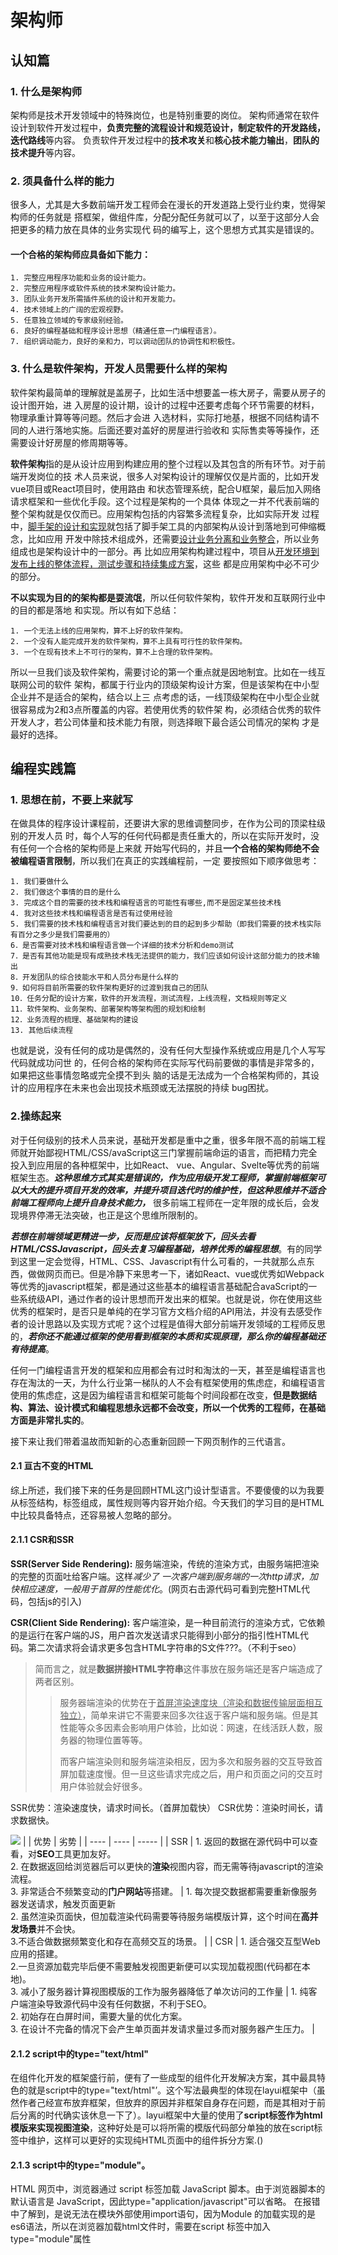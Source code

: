 # 架构师
## 认知篇
### 1. 什么是架构师
架构师是技术开发领域中的特殊岗位，也是特别重要的岗位。
架构师通常在软件设计到软件开发过程中，**负责完整的流程设计和规范设计，制定软件的开发路线，迭代路线**等内容。
负责软件开发过程中的**技术攻关**和**核心技术能力输出**，**团队的技术提升**等内容。
### 2. 须具备什么样的能力
很多人，尤其是大多数前端开发工程师会在漫长的开发道路上受行业约束，觉得架构师的任务就是
搭框架，做组件库，分配分配任务就可以了，以至于这部分人会把更多的精力放在具体的业务实现代
码的编写上，这个思想方式其实是错误的。
#### 一个合格的架构师应具备如下能力：
```
1. 完整应用程序功能和业务的设计能力。
2. 完整应用程序或软件系统的技术架构设计能力。
3. 团队业务开发所需插件系统的设计和开发能力。
4. 技术领域上的广阔的宏观视野。
5. 任意独立领域的专家级别经验。
6. 良好的编程基础和程序设计思想（精通任意一门编程语言）。
7. 组织调动能力，良好的亲和力，可以调动团队的协调性和积极性。
```
   
### 3. 什么是软件架构，开发人员需要什么样的架构
软件架构最简单的理解就是盖房子，比如生活中想要盖一栋大房子，需要从房子的设计图开始，进
入房屋的设计期，设计的过程中还要考虑每个环节需要的材料，物理承重计算等等问题。然后才会进
入选材料，实际打地基，根据不同结构请不同的人进行落地实施。后面还要对盖好的房屋进行验收和
实际售卖等等操作，还需要设计好房屋的修周期等等。

**软件架构**指的是从设计应用到构建应用的整个过程以及其包含的所有环节。对于前端开发岗位的技
术人员来说，很多人对架构设计的理解仅仅是片面的，比如开发vue项目或React项目时，使用路由
和状态管理系统，配合U框架，最后加入网络请求框架和一些优化手段。这个过程是架构的一个具体
体现之一并不代表前端的整个架构就是仅仅而已。应用架构包括的内容繁多流程复杂，比如实际开发
过程中，<u>脚手架的设计和实现</u>就包括了脚手架工具的内部架构从设计到落地到可伸缩概念，比如应用
开发中除技术组成外，还需要<u>设计业务分离和业务整合</u>，所以业务组成也是架构设计中的一部分。再
比如应用架构构建过程中，项目从<u>开发环境到发布上线的整体流程，测试步骤和持续集成方案</u>，这些
都是应用架构中必不可少的部分。

**不以实现为目的的架构都是耍流氓**，所以任何软件架构，软件开发和互联网行业中的目的都是落地
和实现。所以有如下总结：
```
1. 一个无法上线的应用架构，算不上好的软件架构。
2. 一个没有人能完成开发的软件架构，算不上具有可行性的软件架构。
3. 一个在现有技术上不可行的架构，算不上合理的软件架构。
```
所以一旦我们谈及软件架构，需要讨论的第一个重点就是因地制宜。比如在一线互联网公司的软件
架构，都属于行业内的顶级架构设计方案，但是该架构在中小型企业并不是适合的架构，结合以上三
点考虑的话，一线顶级架构在中小型企业就很容易成为2和3点所覆盖的内容。若使用优秀的软件架
构，必须结合优秀的软件开发人才，若公司体量和技术能力有限，则选择眼下最合适公司情况的架构
才是最好的选择。

## 编程实践篇
### 1. 思想在前，不要上来就写
在做具体的程序设计课程前，还要讲大家的思维调整同步，在作为公司的顶梁柱级别的开发人员
时，每个人写的任何代码都是责任重大的，所以在实际开发时，没有任何一个合格的架构师是上来就
开始写代码的，并且**一个合格的架构师绝不会被编程语言限制**，所以我们在真正的实践编程前，一定
要按照如下顺序做思考：
```
1. 我们要做什么
2. 我们做这个事情的目的是什么
3. 完成这个目的需要的技术栈和编程语言的可能性有哪些,而不是固定某些技术栈
4. 我对这些技术栈和编程语言是否有过使用经验
5. 我们需要的技术栈和编程语言对我们要达到的目的起到多少帮助（即我们需要的技术栈实际有百分之多少是我们需要用的）
6．是否需要对技术栈和编程语言做一个详细的技术分析和demo测试
7．是否有其他功能是现有成熟技术栈无法提供的能力，我们应该如何设计这部分能力的技术输出
8．开发团队的综合技能水平和人员分布是什么样的
9．如何将目前所需要的软件架构更好的过渡到我自己的团队
10．任务分配的设计方案，软件的开发流程，测试流程，上线流程，文档规则等定义
11．软件架构、业务架构、部署架构等架构图的规划和绘制
12．业务流程的梳理、基础架构的建设
13. 其他后续流程
```
也就是说，没有任何的成功是偶然的，没有任何大型操作系统或应用是几个人写写代码就成功问世
的，任何合格的架构师在实际写代码前要做的事情是非常多的，如果把这些事情忽略或完全摸不到头
脑的话是无法成为一个合格架构师的，其设计的应用程序在未来也会出现技术瓶颈或无法摆脱的持续
bug困扰。
### 2.操练起来
对于任何级别的技术人员来说，基础开发都是重中之重，很多年限不高的前端工程师就开始鄙视HTML/CSS/avaScript这三门掌握前端命运的语言，而把精力完全投入到应用层的各种框架中，比如React、 vue、Angular、Svelte等优秀的前端框架生态。***这种思维方式其实是错误的，作为应用级开发工程师，掌握前端框架可以大大的提升项目开发的效率，并提升项目迭代时的维护性，但这种思维并不适合前端工程师向上提升自身技术能力，*** 很多前端工程师在一定年限的成长后，会发现境界停滞无法突破，也正是这个思维所限制的。


***若想在前端领域更精进一步，反而是应该将框架放下，回头去看HTML/CSSJavascript，回头去复习编程基础，培养优秀的编程思想***。有的同学到这里一定会觉得，HTML、CSS、Javascript有什么可看的，一共就那么点东西，做做网页而已。但是冷静下来思考一下，诸如React、vue或优秀如Webpack等优秀的javascript框架，都是通过这些基本的编程语言基础配合avaScript的一些系统级API，通过作者的设计思想而开发出来的框架。也就是说，你在使用这些优秀的框架时，是否只是单纯的在学习官方文档介绍的API用法，并没有去感受作者的设计思路以及实现方式呢？这个过程是值得大部分前端开发领域的工程师反思的，***若你还不能通过框架的使用看到框架的本质和实现原理，那么你的编程基础还有待提高***。

任何一门编程语言开发的框架和应用都会有过时和淘汰的一天，甚至是编程语言也存在淘汰的一天，为什么行业第一梯队的人不会有框架使用的焦虑症，和编程语言使用的焦虑症，这是因为编程语言和框架可能每个时间段都在改变，**但是数据结构、算法、设计模式和编程思想永远都不会改变，所以一个优秀的工程师，在基础方面是非常扎实的**。

接下来让我们带着温故而知新的心态重新回顾一下网页制作的三代语言。
#### 2.1 亘古不变的HTML
综上所述，我们接下来的任务是回顾HTML这门设计型语言。不要傻傻的以为我要从标签结构，标签组成，属性规则等内容开始介绍。今天我们的学习目的是HTML中比较具备特点，还容易被人忽略的部分。
#### 2.1.1 CSR和SSR
**SSR(Server Side Rendering):** 服务端渲染，传统的渲染方式，由服务端把渲染的完整的页面吐给客户端。这样*减少了
一次客户端到服务端的一次http请求，加快相应速度，一般用于首屏的性能优化*。(网页右击源代码可看到完整HTML代码，包括js的引入)

**CSR(Client Side Rendering):** 客户端渲染，是一种目前流行的渲染方式，它依赖的是运行在客户端的JS，用户首次发送请求只能得到小部分的指引性HTML代码。第二次请求将会请求更多包含HTML字符串的S文件???。（不利于seo）

> 简而言之，就是**数据拼接HTML字符串**这件事放在服务端还是客户端造成了两者区别。
>>服务器端渲染的优势在于<u>首屏渲染速度块（渲染和数据传输层面相互独立）</u>，简单来讲它不需要来回多次往返于客户端和服务端。但是其性能等众多因素会影响用户体验，比如说：网速，在线活跃人数，服务器的物理位置等等。
>>
>>而客户端渲染则和服务端渲染相反，因为多次和服务器的交互导致首屏加载速度慢。但一旦这些请求完成之后，用户和页面之问的交互时用户体验就会好很多。

SSR优势：渲染速度快，请求时间长。（首屏加载快）
CSR优势：渲染时间长，请求数据快。


![](https://s1.ax1x.com/2022/11/06/xjlBgU.jpg)
|      | 优势  | 劣势  |
| ---- | ---- | ----- |
| SSR  | 1. 返回的数据在源代码中可以查看，对**SEO**工具更加友好。<br/>2. 在数据返回给浏览器后可以更快的**渲染**视图内容，而无需等待javascript的渲染流程。<br/>3. 非常适合不频繁变动的**门户网站**等搭建。 | 1. 每次提交数据都需要重新像服务器发送请求，触发页面更新<br/>2. 虽然渲染页面快，但加载渲染代码需要等待服务端模版计算，这个时间在**高并发场景**并不会快。<br/>3.不适合做数据频繁变化和存在高频交互的场景。 |
| CSR  | 1. 适合强交互型Web应用的搭建。<br/>2.一旦资源加载完毕后便不需要触发视图更新便可以实现加载视图(代码都在本地)。<br/>3. 减小了服务器计算视图模版的工作为服务器降低了单次访问的工作量 | 1. 纯客户端渲染导致源代码中没有任何数据，不利于SEO。<br/>2. 初始存在白屏时间，需要大量的优化方案。<br/>3. 在设计不完备的情况下会产生单页面并发请求量过多而对服务器产生压力。 |
#### 2.1.2 script中的type="text/html"
在组件化开发的框架盛行前，便有了一些成型的组件化开发解决方案，其中最具特色的就是script中的type="text/html"’。这个写法最典型的体现在layui框架中（虽然作者己经宣布放弃框架，但放弃的原因并非框架自身存在问题，而是其相对于前后分离的时代确实该休息一下了）。layui框架中大量的使用了**script标签作为html模版来实现视图渲染**，这种好处是可以将所需的模版代码部分单独的放在script标签中维护，这样可以更好的实现纯HTML页面中的组件拆分方案.()
#### 2.1.3 script中的type="module"。
HTML 网页中，浏览器通过 script 标签加载 JavaScript 脚本。由于浏览器脚本的默认语言是 JavaScript，因此type="application/javascript"可以省略。
在报错中了解到，是说无法在模块外部使用import语句，因为Module 的加载实现的是es6语法，所以在浏览器加载html文件时，需要在script 标签中加入type="module"属性